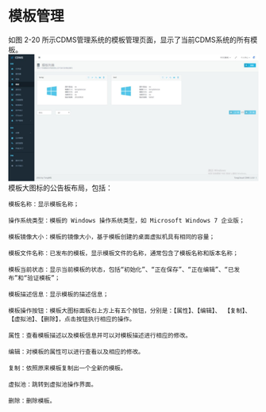 # **模板管理**

如图 2-20 所示CDMS管理系统的模板管理页面，显示了当前CDMS系统的所有模板。![](/assets/模板管理.jpg)模板大图标的公告板布局，包括： 

	模板名称：显示模板名称；

	操作系统类型：模板的 Windows 操作系统类型，如 Microsoft Windows 7 企业版； 

	模板镜像大小：模板的镜像大小，基于模板创建的桌面虚拟机具有相同的容量； 

	模板文件名称：已发布的模板，显示模板文件的名称，通常包含了模板名称和版本名称； 

	模板当前状态：显示当前模板的状态，包括“初始化”、“正在保存”、“正在编辑”、“已发布”和“验证模板”； 

	模板描述信息：显示模板的描述信息；

	模板操作按钮：模板大图标面板右上方上有五个按钮，分别是：【属性】、【编辑】、 【复制】、【虚拟池】、【删除】，点击按钮执行相应的操作。

	属性：查看模板描述以及模板信息并可以对模板描述进行相应的修改。

	编辑：对模板的属性可以进行查看以及相应的修改。

	复制：依照原来模板复制出一个全新的模板。

	虚拟池：跳转到虚拟池操作界面。

	删除：删除模板。





